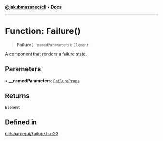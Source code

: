 [**@jakubmazanec/cli**](../README.md) • **Docs**

---

# Function: Failure()

> **Failure**(`__namedParameters`): `Element`

A component that renders a failure state.

## Parameters

• **\_\_namedParameters**: [`FailureProps`](../type-aliases/FailureProps.md)

## Returns

`Element`

## Defined in

[cli/source/ui/Failure.tsx:23](https://github.com/jakubmazanec/tools/blob/28bd44b020b25cf8f9b96b5a385bb7c918cf32ab/packages/cli/source/ui/Failure.tsx#L23)
